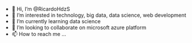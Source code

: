 - 👋 Hi, I’m @RicardoHdzS
- 👀 I’m interested in technology, big data, data science, web development
- 🌱 I’m currently learning data science
- 💞️ I’m looking to collaborate on microsoft azure platform
- 📫 How to reach me ...

<!---
RicardoHdzS/RicardoHdzS is a ✨ special ✨ repository because its `README.md` (this file) appears on your GitHub profile.
You can click the Preview link to take a look at your changes.
--->
